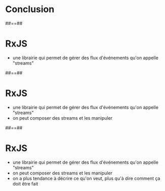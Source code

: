 <!-- .slide: class="transition transition-bg-sfeir-1" -->

# Conclusion

##==##

# RxJS

- une librairie qui permet de gérer des flux d'événements qu'on appelle "streams"

##==##

# RxJS

- une librairie qui permet de gérer des flux d'événements qu'on appelle "streams"
- on peut composer des streams et les manipuler

##==##

# RxJS

- une librairie qui permet de gérer des flux d'événements qu'on appelle "streams"
- on peut composer des streams et les manipuler
- on a plus tendance à décrire ce qu'on veut, plus qu'à dire comment ça doit être fait
